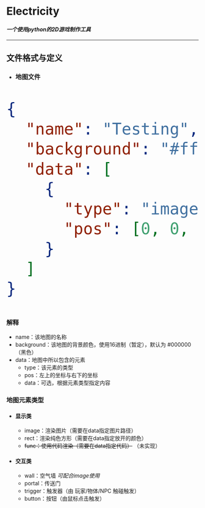 # Electricity
#### *一个使用python的2D游戏制作工具*

---

## 文件格式与定义

- ### 地图文件

<font size=31>

```json
{
  "name": "Testing",
  "background": "#ffffff",
  "data": [ 
    {
      "type": "image", 
      "pos": [0, 0, 0, 0] 
    }
  ]
}
```
</font>

### 解释
- name：该地图的名称
- background：该地图的背景颜色，使用16进制（暂定），默认为 #000000（黑色）
- data：地图中所以包含的元素
  - type：该元素的类型
  - pos：左上的坐标与右下的坐标
  - data：可选，根据元素类型指定内容

### 地图元素类型

- #### 显示类
  - image：渲染图片（需要在data指定图片路径）
  - rect：渲染纯色方形（需要在data指定放开的颜色）
  - ~~func：使用代码渲染（需要在data指定代码）~~ （未实现）
- #### 交互类
  - wall：空气墙 *可配合image使用*
  - portal：传送门
  - trigger：触发器（由 玩家/物体/NPC 触碰触发）
  - button：按钮（由鼠标点击触发）
